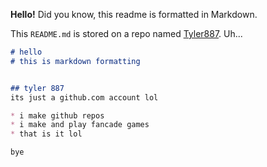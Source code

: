 **Hello!** Did you know, this readme is formatted in Markdown.

This `README.md` is stored on a repo named [Tyler887](https://github.com/Tyler887/Tyler887). Uh...
``` markdown
# hello
# this is markdown formatting


## tyler 887
its just a github.com account lol

* i make github repos
* i make and play fancade games
* that is it lol

bye
```

<!---
Tyler887/Tyler887 is a ✨ special ✨ repository because its `README.md` (this file) appears on your GitHub profile.
You can click the Preview link to take a look at your changes.
--->
